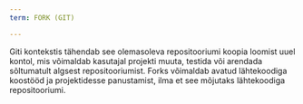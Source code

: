```yaml
---
term: FORK (GIT)

---
```

Giti kontekstis tähendab see olemasoleva repositooriumi koopia loomist uuel kontol, mis võimaldab kasutajal projekti muuta, testida või arendada sõltumatult algsest repositooriumist. Forks võimaldab avatud lähtekoodiga koostööd ja projektidesse panustamist, ilma et see mõjutaks lähtekoodiga repositooriumi.
